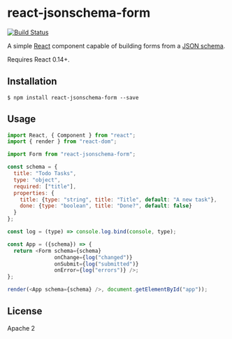 react-jsonschema-form
=====================

[![Build Status](https://travis-ci.org/mozilla-services/react-jsonschema-form.svg)](https://travis-ci.org/mozilla-services/react-jsonschema-form)

A simple [React]() component capable of building forms from a [JSON schema]().

Requires React 0.14+.

## Installation

```
$ npm install react-jsonschema-form --save
```

## Usage

```js
import React, { Component } from "react";
import { render } from "react-dom";

import Form from "react-jsonschema-form";

const schema = {
  title: "Todo Tasks",
  type: "object",
  required: ["title"],
  properties: {
    title: {type: "string", title: "Title", default: "A new task"},
    done: {type: "boolean", title: "Done?", default: false}
  }
};

const log = (type) => console.log.bind(console, type);

const App = ({schema}) => {
  return <Form schema={schema}
               onChange={log("changed")}
               onSubmit={log("submitted")}
               onError={log("errors")} />;
};

render(<App schema={schema} />, document.getElementById("app"));
```

## License

Apache 2
